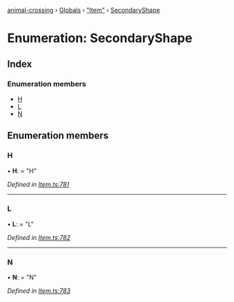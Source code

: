[animal-crossing](../README.md) › [Globals](../globals.md) › ["Item"](../modules/_item_.md) › [SecondaryShape](_item_.secondaryshape.md)

# Enumeration: SecondaryShape

## Index

### Enumeration members

* [H](_item_.secondaryshape.md#h)
* [L](_item_.secondaryshape.md#l)
* [N](_item_.secondaryshape.md#n)

## Enumeration members

###  H

• **H**: = "H"

*Defined in [Item.ts:781](https://github.com/Norviah/animal-crossing/blob/e9cea70/module/types/Item.ts#L781)*

___

###  L

• **L**: = "L"

*Defined in [Item.ts:782](https://github.com/Norviah/animal-crossing/blob/e9cea70/module/types/Item.ts#L782)*

___

###  N

• **N**: = "N"

*Defined in [Item.ts:783](https://github.com/Norviah/animal-crossing/blob/e9cea70/module/types/Item.ts#L783)*

